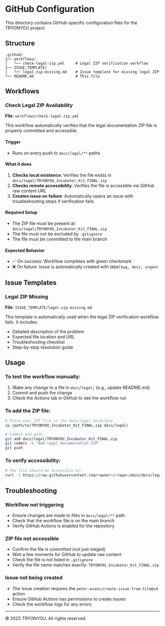 # GitHub Configuration

This directory contains GitHub-specific configuration files for the TRYONYOU project.

## Structure

```
.github/
├── workflows/
│   └── check-legal-zip.yml     # Legal ZIP verification workflow
├── ISSUE_TEMPLATE/
│   └── legal-zip-missing.md    # Issue template for missing legal ZIP
└── README.md                   # This file
```

## Workflows

### Check Legal ZIP Availability

**File**: `workflows/check-legal-zip.yml`

This workflow automatically verifies that the legal documentation ZIP file is properly committed and accessible.

#### Trigger
- Runs on every push to `docs/legal/**` paths

#### What it does
1. **Checks local existence**: Verifies the file exists in `docs/legal/TRYONYOU_Incubator_Kit_FINAL.zip`
2. **Checks remote accessibility**: Verifies the file is accessible via GitHub raw content URL
3. **Creates issue on failure**: Automatically opens an issue with troubleshooting steps if verification fails

#### Required Setup
- The ZIP file must be present at: `docs/legal/TRYONYOU_Incubator_Kit_FINAL.zip`
- The file must not be excluded by `.gitignore`
- The file must be committed to the main branch

#### Expected Behavior
- ✅ On success: Workflow completes with green checkmark
- ❌ On failure: Issue is automatically created with label `bug, docs, urgent`

## Issue Templates

### Legal ZIP Missing

**File**: `ISSUE_TEMPLATE/legal-zip-missing.md`

This template is automatically used when the legal ZIP verification workflow fails. It includes:
- Detailed description of the problem
- Expected file location and URL
- Troubleshooting checklist
- Step-by-step resolution guide

## Usage

### To test the workflow manually:
1. Make any change to a file in `docs/legal/` (e.g., update README.md)
2. Commit and push the change
3. Check the Actions tab in GitHub to see the workflow run

### To add the ZIP file:
```bash
# Place your ZIP file in the docs/legal directory
cp /path/to/TRYONYOU_Incubator_Kit_FINAL.zip docs/legal/

# Commit and push
git add docs/legal/TRYONYOU_Incubator_Kit_FINAL.zip
git commit -m "Add legal documentation ZIP"
git push
```

### To verify accessibility:
```bash
# The file should be accessible at:
curl -I https://raw.githubusercontent.com/<owner>/<repo>/main/docs/legal/TRYONYOU_Incubator_Kit_FINAL.zip
```

## Troubleshooting

### Workflow not triggering
- Ensure changes are made to files in `docs/legal/**` path
- Check that the workflow file is on the main branch
- Verify GitHub Actions is enabled for the repository

### ZIP file not accessible
- Confirm the file is committed (not just staged)
- Wait a few moments for GitHub to update raw content
- Check the file is not listed in `.gitignore`
- Verify the file name matches exactly: `TRYONYOU_Incubator_Kit_FINAL.zip`

### Issue not being created
- The issue creation requires the `peter-evans/create-issue-from-file@v4` action
- Ensure GitHub Actions has permissions to create issues
- Check the workflow logs for any errors

---

© 2025 TRYONYOU. All rights reserved.
